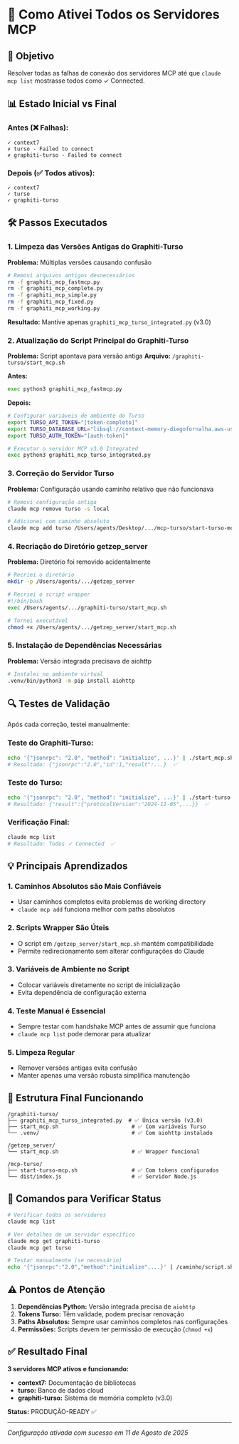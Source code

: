 # 🔧 Como Ativei Todos os Servidores MCP

## 🎯 Objetivo
Resolver todas as falhas de conexão dos servidores MCP até que `claude mcp list` mostrasse todos como ✓ Connected.

## 📊 Estado Inicial vs Final

### Antes (❌ Falhas):
```
✓ context7
✗ turso - Failed to connect
✗ graphiti-turso - Failed to connect
```

### Depois (✅ Todos ativos):
```
✓ context7
✓ turso
✓ graphiti-turso
```

## 🛠️ Passos Executados

### 1. Limpeza das Versões Antigas do Graphiti-Turso

**Problema:** Múltiplas versões causando confusão
```bash
# Removi arquivos antigos desnecessários
rm -f graphiti_mcp_fastmcp.py
rm -f graphiti_mcp_complete.py
rm -f graphiti_mcp_simple.py
rm -f graphiti_mcp_fixed.py
rm -f graphiti_mcp_working.py
```

**Resultado:** Mantive apenas `graphiti_mcp_turso_integrated.py` (v3.0)

### 2. Atualização do Script Principal do Graphiti-Turso

**Problema:** Script apontava para versão antiga
**Arquivo:** `/graphiti-turso/start_mcp.sh`

**Antes:**
```bash
exec python3 graphiti_mcp_fastmcp.py
```

**Depois:**
```bash
# Configurar variáveis de ambiente do Turso
export TURSO_API_TOKEN="[token-completo]"
export TURSO_DATABASE_URL="libsql://context-memory-diegofornalha.aws-us-east-1.turso.io"
export TURSO_AUTH_TOKEN="[auth-token]"

# Executar o servidor MCP v3.0 Integrated
exec python3 graphiti_mcp_turso_integrated.py
```

### 3. Correção do Servidor Turso

**Problema:** Configuração usando caminho relativo que não funcionava
```bash
# Removi configuração antiga
claude mcp remove turso -s local

# Adicionei com caminho absoluto
claude mcp add turso /Users/agents/Desktop/.../mcp-turso/start-turso-mcp.sh
```

### 4. Recriação do Diretório getzep_server

**Problema:** Diretório foi removido acidentalmente
```bash
# Recriei o diretório
mkdir -p /Users/agents/.../getzep_server

# Recriei o script wrapper
#!/bin/bash
exec /Users/agents/.../graphiti-turso/start_mcp.sh

# Tornei executável
chmod +x /Users/agents/.../getzep_server/start_mcp.sh
```

### 5. Instalação de Dependências Necessárias

**Problema:** Versão integrada precisava de aiohttp
```bash
# Instalei no ambiente virtual
.venv/bin/python3 -m pip install aiohttp
```

## 🔍 Testes de Validação

Após cada correção, testei manualmente:

### Teste do Graphiti-Turso:
```bash
echo '{"jsonrpc": "2.0", "method": "initialize", ...}' | ./start_mcp.sh
# Resultado: {"jsonrpc":"2.0","id":1,"result":...}  ✅
```

### Teste do Turso:
```bash
echo '{"jsonrpc": "2.0", "method": "initialize", ...}' | ./start-turso-mcp.sh
# Resultado: {"result":{"protocolVersion":"2024-11-05",...}}  ✅
```

### Verificação Final:
```bash
claude mcp list
# Resultado: Todos ✓ Connected  ✅
```

## 💡 Principais Aprendizados

### 1. **Caminhos Absolutos são Mais Confiáveis**
- Usar caminhos completos evita problemas de working directory
- `claude mcp add` funciona melhor com paths absolutos

### 2. **Scripts Wrapper São Úteis**
- O script em `/getzep_server/start_mcp.sh` mantém compatibilidade
- Permite redirecionamento sem alterar configurações do Claude

### 3. **Variáveis de Ambiente no Script**
- Colocar variáveis diretamente no script de inicialização
- Evita dependência de configuração externa

### 4. **Teste Manual é Essencial**
- Sempre testar com handshake MCP antes de assumir que funciona
- `claude mcp list` pode demorar para atualizar

### 5. **Limpeza Regular**
- Remover versões antigas evita confusão
- Manter apenas uma versão robusta simplifica manutenção

## 📁 Estrutura Final Funcionando

```
/graphiti-turso/
├── graphiti_mcp_turso_integrated.py  # ✅ Única versão (v3.0)
├── start_mcp.sh                       # ✅ Com variáveis Turso
└── .venv/                             # ✅ Com aiohttp instalado

/getzep_server/
└── start_mcp.sh                       # ✅ Wrapper funcional

/mcp-turso/
├── start-turso-mcp.sh                 # ✅ Com tokens configurados
└── dist/index.js                      # ✅ Servidor Node.js
```

## 🎯 Comandos para Verificar Status

```bash
# Verificar todos os servidores
claude mcp list

# Ver detalhes de um servidor específico
claude mcp get graphiti-turso
claude mcp get turso

# Testar manualmente (se necessário)
echo '{"jsonrpc":"2.0","method":"initialize",...}' | /caminho/script.sh
```

## ⚠️ Pontos de Atenção

1. **Dependências Python:** Versão integrada precisa de `aiohttp`
2. **Tokens Turso:** Têm validade, podem precisar renovação
3. **Paths Absolutos:** Sempre usar caminhos completos nas configurações
4. **Permissões:** Scripts devem ter permissão de execução (`chmod +x`)

## ✅ Resultado Final

**3 servidores MCP ativos e funcionando:**
- **context7:** Documentação de bibliotecas
- **turso:** Banco de dados cloud 
- **graphiti-turso:** Sistema de memória completo (v3.0)

**Status:** PRODUÇÃO-READY ✅

---
*Configuração ativada com sucesso em 11 de Agosto de 2025*